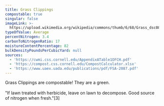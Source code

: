 ```yaml
---
title: Grass Clippings
compostable: true
singular: false
imageLink: >-
  https://upload.wikimedia.org/wikipedia/commons/thumb/6/68/Grass_dsc08672-nevit.jpg/640px-Grass_dsc08672-nevit.jpg
typeOfValue: Average
percentNitrogen: 3.4
carbonToNitrogenRatio: 17
moistureContentPercentage: 82
bulkDensityPoundsPerCubicYard: null
sources:
  - 'https://cwmi.css.cornell.edu/AppendixATable1OFCH.pdf'
  - 'https://compost.css.cornell.edu/CompostCalculator.xlsx'
  - 'https://www.uaex.uada.edu/publications/pdf/FSA-2087.pdf'
---
```


Grass Clippings are compostable! They are a green.\
\
"If lawn treated with herbicide, leave on lawn to decompose.
Good source of nitrogen when fresh."\[3]
